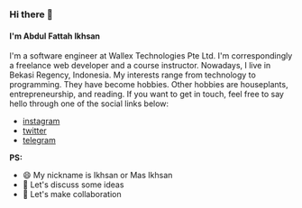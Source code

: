 ### Hi there 👋

#### I'm Abdul Fattah Ikhsan

I'm a software engineer at Wallex Technologies Pte Ltd. I'm correspondingly a freelance web developer and a course instructor. Nowadays, I live in Bekasi Regency, Indonesia. My interests range from technology to programming. They have become hobbies. Other hobbies are houseplants, entrepreneurship, and reading. If you want to get in touch, feel free to say hello through one of the social links below:
- [instagram](https://www.instagram.com/ikhsan_dev/)
- [twitter](https://twitter.com/abdfattahikhsan/)
- [telegram](https://t.me/ikhsaan/)

**PS:**
- 😄 My nickname is Ikhsan or Mas Ikhsan
- 💬 Let's discuss some ideas
- 👯 Let's make collaboration

<!--
**ikhsanalatsary/ikhsanalatsary** is a ✨ _special_ ✨ repository because its `README.md` (this file) appears on your GitHub profile.

Here are some ideas to get you started:

- 🔭 I’m currently working on ...
- 🌱 I’m currently learning ...
- 👯 I’m looking to collaborate on ...
- 🤔 I’m looking for help with ...
- 💬 Ask me about ...
- 📫 How to reach me: ...
- 😄 Pronouns: ...
- ⚡ Fun fact: ...
-->
